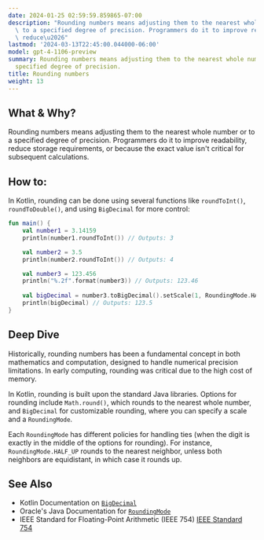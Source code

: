 ```yaml
---
date: 2024-01-25 02:59:59.859865-07:00
description: "Rounding numbers means adjusting them to the nearest whole number or\
  \ to a specified degree of precision. Programmers do it to improve readability,\
  \ reduce\u2026"
lastmod: '2024-03-13T22:45:00.044000-06:00'
model: gpt-4-1106-preview
summary: Rounding numbers means adjusting them to the nearest whole number or to a
  specified degree of precision.
title: Rounding numbers
weight: 13
---
```


## What & Why?

Rounding numbers means adjusting them to the nearest whole number or to a specified degree of precision. Programmers do it to improve readability, reduce storage requirements, or because the exact value isn't critical for subsequent calculations.

## How to:

In Kotlin, rounding can be done using several functions like `roundToInt()`, `roundToDouble()`, and using `BigDecimal` for more control:

```kotlin
fun main() {
    val number1 = 3.14159
    println(number1.roundToInt()) // Outputs: 3

    val number2 = 3.5
    println(number2.roundToInt()) // Outputs: 4

    val number3 = 123.456
    println("%.2f".format(number3)) // Outputs: 123.46
    
    val bigDecimal = number3.toBigDecimal().setScale(1, RoundingMode.HALF_EVEN)
    println(bigDecimal) // Outputs: 123.5
}
```

## Deep Dive

Historically, rounding numbers has been a fundamental concept in both mathematics and computation, designed to handle numerical precision limitations. In early computing, rounding was critical due to the high cost of memory.

In Kotlin, rounding is built upon the standard Java libraries. Options for rounding include `Math.round()`, which rounds to the nearest whole number, and `BigDecimal` for customizable rounding, where you can specify a scale and a `RoundingMode`. 

Each `RoundingMode` has different policies for handling ties (when the digit is exactly in the middle of the options for rounding). For instance, `RoundingMode.HALF_UP` rounds to the nearest neighbor, unless both neighbors are equidistant, in which case it rounds up.

## See Also

- Kotlin Documentation on [`BigDecimal`](https://kotlinlang.org/api/latest/jvm/stdlib/kotlin/java.math.-big-decimal/index.html)
- Oracle's Java Documentation for [`RoundingMode`](https://docs.oracle.com/javase/8/docs/api/java/math/RoundingMode.html)
- IEEE Standard for Floating-Point Arithmetic (IEEE 754) [IEEE Standard 754](https://ieeexplore.ieee.org/document/4610935)
